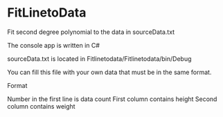 # FitLinetoData
Fit second degree polynomial to the data in sourceData.txt

The console app is written in C#

sourceData.txt is located in Fitlinetodata/Fitlinetodata/bin/Debug

You can fill this file with your own data that must be in the same format.

Format

Number in the first line is data count
First column contains height
Second column contains weight
